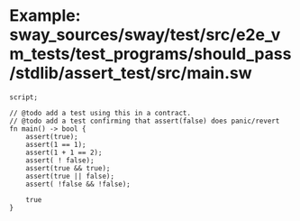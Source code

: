 # Example: sway_sources/sway/test/src/e2e_vm_tests/test_programs/should_pass/stdlib/assert_test/src/main.sw

```sway
script;

// @todo add a test using this in a contract.
// @todo add a test confirming that assert(false) does panic/revert
fn main() -> bool {
    assert(true);
    assert(1 == 1);
    assert(1 + 1 == 2);
    assert( ! false);
    assert(true && true);
    assert(true || false);
    assert( !false && !false);

    true
}

```
